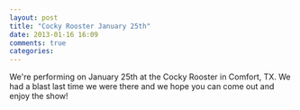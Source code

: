 ```yaml
---
layout: post
title: "Cocky Rooster January 25th"
date: 2013-01-16 16:09
comments: true
categories: 
---
```


We're performing on January 25th at the Cocky Rooster in Comfort, TX.  We had a blast last time we were there and we hope you can come out and enjoy the show!

